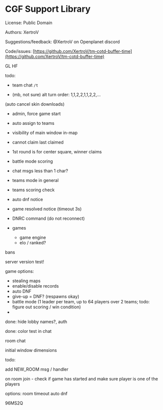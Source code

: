 # CGF Support Library

License: Public Domain

Authors: XertroV

Suggestions/feedback: @XertroV on Openplanet discord

Code/issues: [https://github.com/XertroV/tm-cotd-buffer-time](https://github.com/XertroV/tm-cotd-buffer-time)

GL HF


todo:

- team chat `/t`

- (mb, not sure) alt turn order: 1,1,2,2,1,1,2,2,...


(auto cancel skin downloads)



- admin, force game start
- auto assign to teams
- visibility of main window in-map

- cannot claim last claimed
- 1st round is for center square, winner claims
- battle mode scoring
- chat msgs less than 1 char?
- teams mode in general
- teams scoring check
- auto dnf notice
- game resolved notice (timeout 3s)



- DNRC command (do not reconnect)
- games
  - game engine
  - elo / ranked?


bans

server version test!

game options:

- stealing maps
- enable/disable records
- auto DNF
- give-up = DNF? (respawns okay)
- battle mode (1 leader per team, up to 64 players over 2 teams; todo: figure out scoring / win condition)
-




done: hide lobby names?, auth



done: color test in chat

room chat

initial window dimensions


todo:

add NEW_ROOM msg / handler

on room join - check if game has started and make sure player is one of the players

options:
room timeout
auto dnf

96MS2Q
